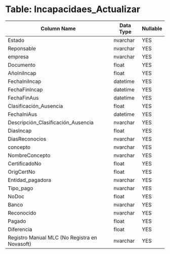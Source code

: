 # Table: Incapacidaes_Actualizar

| Column Name | Data Type | Nullable |
|-------------|-----------|----------|
| Estado | nvarchar | YES |
| Reponsable  | nvarchar | YES |
| empresa | nvarchar | YES |
| Documento | float | YES |
| AñoIniIncap | float | YES |
| FechaIniIncap | datetime | YES |
| FechaFinIncap | datetime | YES |
| FechaFinAus | datetime | YES |
| Clasificación_Ausencia | float | YES |
| FechaIniAus | datetime | YES |
| Descripción_Clasificación_Ausencia | nvarchar | YES |
| DiasIncap | float | YES |
| DiasReconocios | nvarchar | YES |
| concepto | nvarchar | YES |
| NombreConcepto | nvarchar | YES |
| CertificadoNo | float | YES |
| OrigCertNo | float | YES |
| Entidad_pagadora | nvarchar | YES |
| Tipo_pago | nvarchar | YES |
| NoDoc | float | YES |
| Banco | nvarchar | YES |
| Reconocido | nvarchar | YES |
| Pagado | float | YES |
| Diferencia | float | YES |
| Registro Manual MLC (No Registra en Novasoft) | nvarchar | YES |
